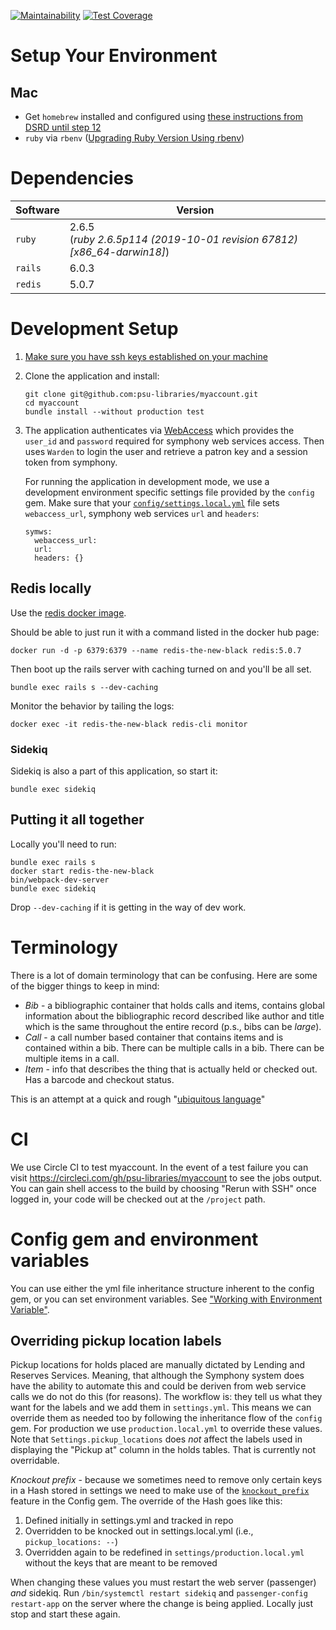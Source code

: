 [![Maintainability](https://api.codeclimate.com/v1/badges/39523975626d856a4997/maintainability)](https://codeclimate.com/github/psu-libraries/myaccount/maintainability) [![Test Coverage](https://api.codeclimate.com/v1/badges/39523975626d856a4997/test_coverage)](https://codeclimate.com/github/psu-libraries/myaccount/test_coverage)
[![<psu-libraries>](https://circleci.com/gh/psu-libraries/myaccount.svg?style=svg)](<https://circleci.com/gh/psu-libraries/myaccount>)
# Setup Your Environment 

## Mac

* Get `homebrew` installed and configured using [these instructions from DSRD until step 12](https://github.com/psu-stewardship/scholarsphere/wiki/How-to-Install-on-a-fresh-Mac)
* `ruby` via `rbenv` ([Upgrading Ruby Version Using rbenv](https://github.com/psu-libraries/psulib_blacklight/wiki/Upgrading-Ruby-Version-Using-rbenv))

# Dependencies 

| Software |  Version |
|----------|------|
| `ruby`    |  2.6.5 <br> (_ruby 2.6.5p114 (2019-10-01 revision 67812) [x86_64-darwin18]_) |
| `rails`   |  6.0.3 |
| `redis`   | 5.0.7 |

# Development Setup

1.  [Make sure you have ssh keys established on your machine](https://help.github.com/articles/generating-a-new-ssh-key-and-adding-it-to-the-ssh-agent/#generating-a-new-ssh-key)
1.  Clone the application and install:
    ``` 
    git clone git@github.com:psu-libraries/myaccount.git
    cd myaccount
    bundle install --without production test
    ```
1.  The application authenticates via [WebAccess](https://webaccess.psu.edu/services/) which provides the `user_id` and `password` required for symphony web services access. Then uses `Warden` to login the user and retrieve a patron key and a session token from 
    symphony.
    
    For running the application in development mode, we use a development environment specific settings file provided by the `config` gem. Make sure that your [`config/settings.local.yml`](https://psu.app.box.com/file/558113824635) file sets `webaccess_url`, symphony web services `url` and `headers`:  
    
    ```
    symws:
      webaccess_url: 
      url: 
      headers: {}
    ```
    
## Redis locally

Use the [redis docker image](https://hub.docker.com/_/redis/).

Should be able to just run it with a command listed in the docker hub page:

`docker run -d -p 6379:6379 --name redis-the-new-black redis:5.0.7`

Then boot up the rails server with caching turned on and you'll be all set.
 
 `bundle exec rails s --dev-caching`
 
Monitor the behavior by tailing the logs:

 `docker exec -it redis-the-new-black redis-cli monitor`
 
 ### Sidekiq
 
 Sidekiq is also a part of this application, so start it:
 
 ```
 bundle exec sidekiq
 ```

## Putting it all together

Locally you'll need to run:

```
bundle exec rails s
docker start redis-the-new-black
bin/webpack-dev-server
bundle exec sidekiq
```

Drop `--dev-caching` if it is getting in the way of dev work.

# Terminology

There is a lot of domain terminology that can be confusing. Here are some of the bigger things to keep in mind:

* _Bib_ - a bibliographic container that holds calls and items, contains global information about the bibliographic record described like author and title which is the same throughout the entire record (p.s., bibs can be *large*).
* _Call_ - a call number based container that contains items and is contained within a bib. There can be multiple calls in a bib. There can be multiple items in a call. 
* _Item_ - info that describes the thing that is actually held or checked out. Has a barcode and checkout status.

This is an attempt at a quick and rough "[ubiquitous language](https://martinfowler.com/bliki/UbiquitousLanguage.html)"

# CI 
We use Circle CI to test myaccount. In the event of a test failure you can visit <https://circleci.com/gh/psu-libraries/myaccount> to see the jobs output. You can gain shell access to the build by choosing "Rerun with SSH" once logged in, your code will be checked out at the `/project` path.

# Config gem and environment variables

You can use either the yml file inheritance structure inherent to the config gem, or you can set environment variables. See ["Working with Environment Variable"](https://github.com/rubyconfig/config#working-with-environment-variables).

## Overriding pickup location labels

Pickup locations for holds placed are manually dictated by Lending and Reserves Services. Meaning, that although the Symphony system does have the ability to automate this and could be deriven from web service calls we do not do this (for reasons). The workflow is: they tell us what they want for the labels and we add them in `settings.yml`. This means we can override them as needed too by following the inheritance flow of the `config` gem. For production we use `production.local.yml` to override these values. Note that `Settings.pickup_locations` does _not_ affect the labels used in displaying the "Pickup at" column in the holds tables. That is currently not overridable. 

*Knockout prefix* - because we sometimes need to remove only certain keys in a Hash stored in settings we need to make use of the [`knockout_prefix`](https://github.com/rubyconfig/config#merge-customization) feature in the Config gem. The override of the Hash goes like this: 

1. Defined initially in settings.yml and tracked in repo
1. Overridden to be knocked out in settings.local.yml (i.e., `pickup_locations: --`)
1. Overridden again to be redefined in `settings/production.local.yml` without the keys that are meant to be removed

When changing these values you must restart the web server (passenger) _and_ sidekiq. Run `/bin/systemctl restart sidekiq` and  `passenger-config restart-app` on the server where the change is being applied. Locally just stop and start these again.
